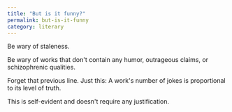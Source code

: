 ```yaml
---
title: "But is it funny?"
permalink: but-is-it-funny
category: literary
---
```


Be wary of staleness. 

Be wary of works that don't contain any humor, outrageous claims, or schizophrenic qualities.

Forget that previous line. Just this: A work's number of jokes is proportional to its level of truth.

This is self-evident and doesn't require any justification.
